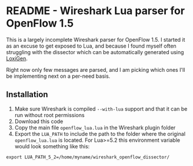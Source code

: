 # README - Wireshark Lua parser for OpenFlow 1.5
This is a largely incomplete Wireshark parser for OpenFlow 1.5.
I started it as an excuse to get exposed to Lua, and because I found myself
often struggling with the dissector which can be automatically generated 
using [LoxiGen](https://github.com/floodlight/loxigen).

Right now only few messages are parsed, and I am picking which ones
I'll be implementing next on a per-need basis.

## Installation
1. Make sure Wireshark is compiled `--with-lua` support and that it can be
   run without root permissions
2. Download this code
3. Copy the main file `openflow_lua.lua` in the Wireshark plugin folder
4. Export the `LUA_PATH` to include the path to the folder where the original
   `openflow_lua.lua` is located. For Lua>=5.2 this environment variable would
   look something like this:
```
export LUA_PATH_5_2=/home/myname/wireshark_openflow_dissector/
```
